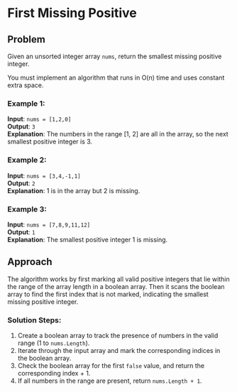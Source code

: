 # First Missing Positive

## Problem

Given an unsorted integer array `nums`, return the smallest missing positive integer.

You must implement an algorithm that runs in O(n) time and uses constant extra space.

### Example 1:
**Input**: `nums = [1,2,0]`  
**Output**: `3`  
**Explanation**: The numbers in the range [1, 2] are all in the array, so the next smallest positive integer is 3.

### Example 2:
**Input**: `nums = [3,4,-1,1]`  
**Output**: `2`  
**Explanation**: 1 is in the array but 2 is missing.

### Example 3:
**Input**: `nums = [7,8,9,11,12]`  
**Output**: `1`  
**Explanation**: The smallest positive integer 1 is missing.

## Approach

The algorithm works by first marking all valid positive integers that lie within the range of the array length in a boolean array. Then it scans the boolean array to find the first index that is not marked, indicating the smallest missing positive integer.

### Solution Steps:
1. Create a boolean array to track the presence of numbers in the valid range (1 to `nums.Length`).
2. Iterate through the input array and mark the corresponding indices in the boolean array.
3. Check the boolean array for the first `false` value, and return the corresponding index + 1.
4. If all numbers in the range are present, return `nums.Length + 1`.

